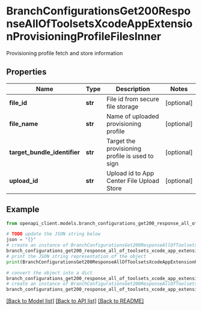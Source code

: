 # BranchConfigurationsGet200ResponseAllOfToolsetsXcodeAppExtensionProvisioningProfileFilesInner

Provisioning profile fetch and store information

## Properties

Name | Type | Description | Notes
------------ | ------------- | ------------- | -------------
**file_id** | **str** | File id from secure file storage | [optional] 
**file_name** | **str** | Name of uploaded provisioning profile | [optional] 
**target_bundle_identifier** | **str** | Target the provisioning profile is used to sign | [optional] 
**upload_id** | **str** | Upload id to App Center File Upload Store | [optional] 

## Example

```python
from openapi_client.models.branch_configurations_get200_response_all_of_toolsets_xcode_app_extension_provisioning_profile_files_inner import BranchConfigurationsGet200ResponseAllOfToolsetsXcodeAppExtensionProvisioningProfileFilesInner

# TODO update the JSON string below
json = "{}"
# create an instance of BranchConfigurationsGet200ResponseAllOfToolsetsXcodeAppExtensionProvisioningProfileFilesInner from a JSON string
branch_configurations_get200_response_all_of_toolsets_xcode_app_extension_provisioning_profile_files_inner_instance = BranchConfigurationsGet200ResponseAllOfToolsetsXcodeAppExtensionProvisioningProfileFilesInner.from_json(json)
# print the JSON string representation of the object
print(BranchConfigurationsGet200ResponseAllOfToolsetsXcodeAppExtensionProvisioningProfileFilesInner.to_json())

# convert the object into a dict
branch_configurations_get200_response_all_of_toolsets_xcode_app_extension_provisioning_profile_files_inner_dict = branch_configurations_get200_response_all_of_toolsets_xcode_app_extension_provisioning_profile_files_inner_instance.to_dict()
# create an instance of BranchConfigurationsGet200ResponseAllOfToolsetsXcodeAppExtensionProvisioningProfileFilesInner from a dict
branch_configurations_get200_response_all_of_toolsets_xcode_app_extension_provisioning_profile_files_inner_from_dict = BranchConfigurationsGet200ResponseAllOfToolsetsXcodeAppExtensionProvisioningProfileFilesInner.from_dict(branch_configurations_get200_response_all_of_toolsets_xcode_app_extension_provisioning_profile_files_inner_dict)
```
[[Back to Model list]](../README.md#documentation-for-models) [[Back to API list]](../README.md#documentation-for-api-endpoints) [[Back to README]](../README.md)


